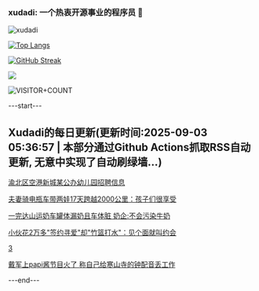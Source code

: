 ### xudadi: 一个热衷开源事业的程序员 👋

![xudadi](https://github-readme-stats-git-masterorgs-github-readme-stats-team.vercel.app/api?username=xudadi)

[![Top Langs](https://github-readme-stats.vercel.app/api/top-langs/?username=xudadi)](https://github.com/anuraghazra/github-readme-stats)

[![GitHub Streak](https://streak-stats.demolab.com?user=xudadi&locale=zh_Hans)](https://git.io/streak-stats)

![](https://raw.githubusercontent.com/xudadi/xudadi/main/assets/github-contribution-grid-snake.svg)

![VISITOR+COUNT](https://komarev.com/ghpvc/?username=xudadi&label=VISITOR+COUNT)


---start---

## Xudadi的每日更新(更新时间:2025-09-03 05:36:57 | 本部分通过Github Actions抓取RSS自动更新, 无意中实现了自动刷绿墙...)

[渝北区空港新城某公办幼儿园招聘信息](https://www.gongkaoleida.com/article/2600193)

[夫妻骑电瓶车带两娃17天跨越2000公里：孩子们很享受](https://m.163.com/news/article/K8FP3UF6053469LG.html)

[一完达山运奶车罐体漏奶且车体脏 奶企:不会污染牛奶](https://m.163.com/news/article/K8FNI8EQ0534P59R.html)

[小伙花2万多"签约寻爱"却"竹篮打水"：见个面就叫约会](https://m.163.com/news/article/K8FMO95V05561G0D.html)

[3](https://m.163.com/touch/news/sub/domestic)

[戴军上papi酱节目火了 称自己给寒山寺的钟配音丢工作](https://m.163.com/news/article/K8FL7BQ4053469LG.html)

---end---

